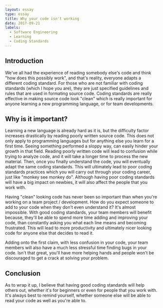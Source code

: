 ```yaml
---
layout: essay
type: essay
title: Why your code isn't working
date: 2017-09-21
labels:
  - Software Engineering
  - Learning
  - Coding Standards
---
```


<h2>Introduction</h2>
We've all had the experience of reading somebody else's code and think "how does this possibly work", and that's reality, everyone adapts a different coding standard. For those who are not familiar with coding standards (which I hope you are), they are just specified guidelines and rules that are used in formating source code. Coding standards are really effective in making source code look "clean" which is really important for anyone learning a new programming language, or for team developments.

<h2>Why is it important?</h2>
Learning a new language is already hard as it is, but the difficulty factor increases drastically by reading poorly written source code. This does not only apply to programming languages but for anything else you learn for a first time. Seeing something performed a sloppy way, can easily hinder your growth in that field. Reading poorly written code will lead to confusion while trying to analyze code, and it will take a longer time to process the new material. Then, once you finally understand the code, you will eventually adapt the same coding standards. This will ultimately lead to poor coding standards practices which you will carry out through your coding career,  just like "monkey see monkey do". Although having poor coding standards will have a big impact on newbies, it will also affect the people that you work with. 

Having "clean" looking code has never been so important than when you're working on a team project / development. How do you expect someone to add to your code when they don't even understand it? It's almost impossible. With good coding standards, your team members will benefit because, they'll be able to spend more time adding and improving your code, than constantly asking you what each line means and becoming frustrated.  This will lead to more productivity and ultimately nicer looking code for anyone else that decides to read it. 

Adding onto the first claim, with less confusion in your code, your team members will also have a much less stressful time finding bugs in your code. Isn't that great, you'll have more helping hands and people won't be discouraged to get a crack at solving your problem.

<h2>Conclusion</h2>
As to wrap it up, I believe that having good coding standards will help others out, whether it's for beginners or even for people that you work with. It's always best to remind yourself, whether someone else will be able to read your code as well as you're able to.  

